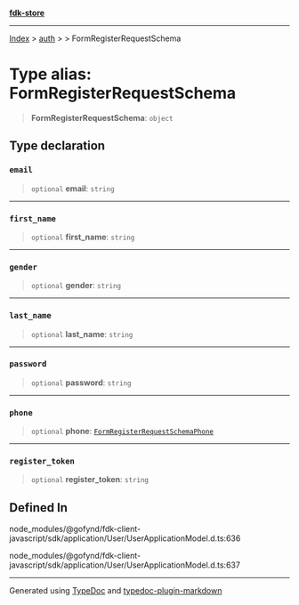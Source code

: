 [**fdk-store**](../../../README.md)
***

[Index](../../../API.md) > [auth](../../README.md) > [<internal>](../README.md) > FormRegisterRequestSchema

# Type alias: FormRegisterRequestSchema

> **FormRegisterRequestSchema**: `object`

## Type declaration

### `email`

> `optional` **email**: `string`

***

### `first_name`

> `optional` **first\_name**: `string`

***

### `gender`

> `optional` **gender**: `string`

***

### `last_name`

> `optional` **last\_name**: `string`

***

### `password`

> `optional` **password**: `string`

***

### `phone`

> `optional` **phone**: [`FormRegisterRequestSchemaPhone`](type-alias.FormRegisterRequestSchemaPhone.md)

***

### `register_token`

> `optional` **register\_token**: `string`

## Defined In

node\_modules/@gofynd/fdk-client-javascript/sdk/application/User/UserApplicationModel.d.ts:636

node\_modules/@gofynd/fdk-client-javascript/sdk/application/User/UserApplicationModel.d.ts:637

***
Generated using [TypeDoc](https://typedoc.org/) and [typedoc-plugin-markdown](https://www.npmjs.com/package/typedoc-plugin-markdown)
